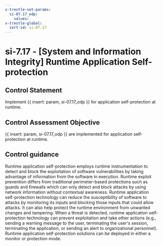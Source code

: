 ```yaml
---
x-trestle-set-params:
  si-07.17_odp:
    values:
x-trestle-global:
  sort-id: si-07.17
---
```


# si-7.17 - \[System and Information Integrity\] Runtime Application Self-protection

## Control Statement

Implement {{ insert: param, si-07.17_odp }} for application self-protection at runtime.

## Control Assessment Objective

{{ insert: param, si-07.17_odp }} are implemented for application self-protection at runtime.

## Control guidance

Runtime application self-protection employs runtime instrumentation to detect and block the exploitation of software vulnerabilities by taking advantage of information from the software in execution. Runtime exploit prevention differs from traditional perimeter-based protections such as guards and firewalls which can only detect and block attacks by using network information without contextual awareness. Runtime application self-protection technology can reduce the susceptibility of software to attacks by monitoring its inputs and blocking those inputs that could allow attacks. It can also help protect the runtime environment from unwanted changes and tampering. When a threat is detected, runtime application self-protection technology can prevent exploitation and take other actions (e.g., sending a warning message to the user, terminating the user's session, terminating the application, or sending an alert to organizational personnel). Runtime application self-protection solutions can be deployed in either a monitor or protection mode.

